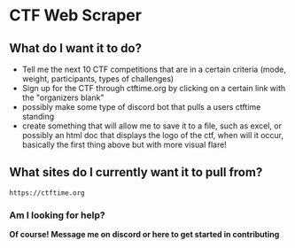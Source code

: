 # CTF Web Scraper

## What do I want it to do?

- Tell me the next 10 CTF competitions that are in a certain criteria (mode, weight, participants, types of challenges)
- Sign up for the CTF through ctftime.org by clicking on a certain link with the "organizers blank"
- possibly make some type of discord bot that pulls a users ctftime standing 
- create something that will allow me to save it to a file, such as excel, or possibly an html doc that displays the logo of the ctf, when will it occur, basically the first thing above but with more visual flare!



## What sites do I currently want it to pull from?

`https://ctftime.org`


### Am I looking for help?

**Of course! Message me on discord or here to get started in contributing**

